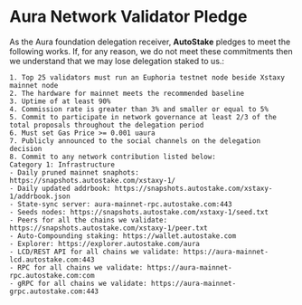 
# Aura Network Validator Pledge

As the Aura foundation delegation receiver, **AutoStake** pledges to meet the following works. If, for any reason, we do not meet these commitments then we understand that we may lose delegation staked to us.:

    1. Top 25 validators must run an Euphoria testnet node beside Xstaxy mainnet node
    2. The hardware for mainnet meets the recommended baseline    
    3. Uptime of at least 90%
    4. Commission rate is greater than 3% and smaller or equal to 5%
    5. Commit to participate in network governance at least 2/3 of the total proposals throughout the delegation period
    6. Must set Gas Price >= 0.001 uaura
    7. Publicly announced to the social channels on the delegation decision
    8. Commit to any network contribution listed below:
    Category 1: Infrastructure
    - Daily pruned mainnet snaphots: https://snapshots.autostake.com/xstaxy-1/
    - Daily updated addrbook: https://snapshots.autostake.com/xstaxy-1/addrbook.json
    - State-sync server: aura-mainnet-rpc.autostake.com:443
    - Seeds nodes: https://snapshots.autostake.com/xstaxy-1/seed.txt
    - Peers for all the chains we validate: https://snapshots.autostake.com/xstaxy-1/peer.txt
    - Auto-Compounding staking: https://wallet.autostake.com
    - Explorer: https://explorer.autostake.com/aura
    - LCD/REST API for all chains we validate: https://aura-mainnet-lcd.autostake.com:443
    - RPC for all chains we validate: https://aura-mainnet-rpc.autostake.com:com
    - gRPC for all chains we validate: https://aura-mainnet-grpc.autostake.com:443
